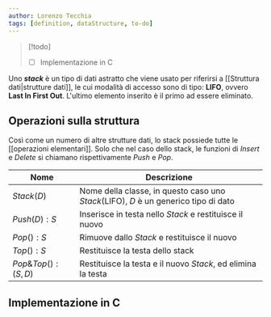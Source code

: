 ```yaml
---
author: Lorenzo Tecchia
tags: [definition, dataStructure, to-do]
---
```

>[!todo] 
>- [ ] Implementazione in C

Uno ***stack*** è un tipo di dati astratto che viene usato per riferirsi a [[Struttura dati|strutture dati]], le cui modalità di accesso sono di tipo: **LIFO**, ovvero **Last In First Out**. L'ultimo elemento inserito è il primo ad essere eliminato.

## Operazioni sulla struttura
Così come un numero di altre strutture dati, lo stack possiede tutte le [[operazioni elementari]].
Solo che nel caso dello stack, le funzioni di $Insert$ e $Delete$ si chiamano rispettivamente $Push$ e $Pop$.

| Nome           | Descrizione                                                                         |
| ------------------- | ----------------------------------------------------------------------------------- |
| $Stack(D)$          | Nome della classe, in questo caso uno $Stack$(LIFO), $D$ è un generico tipo di dato |
| $Push(D):S$         | Inserisce in testa nello $Stack$ e restituisce il nuovo                             |
| $Pop():S$           | Rimuove dallo $Stack$ e restituisce il nuovo                                        |
| $Top():S$           | Restituisce la testa dello stack                                                    |
| $Pop\&Top(): (S,D)$ | Restituisce la testa e il nuovo $Stack$, ed elimina la testa                        |

## Implementazione in C
```C

```